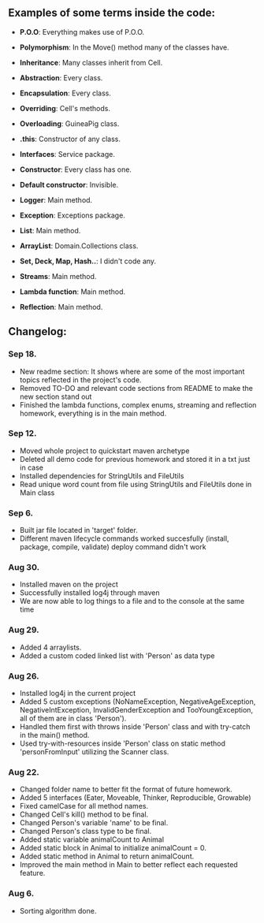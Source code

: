 ## Examples of some terms inside the code:
- **P.O.O**: Everything makes use of P.O.O.

- **Polymorphism**: In the Move() method many of the classes have.

- **Inheritance**: Many classes inherit from Cell.

- **Abstraction**: Every class.

- **Encapsulation**: Every class.

- **Overriding**: Cell's methods.

- **Overloading**: GuineaPig class.

- **.this**: Constructor of any class.

- **Interfaces**: Service package.

- **Constructor**: Every class has one.

- **Default constructor**: Invisible.

- **Logger**: Main method.

- **Exception**: Exceptions package.

- **List**: Main method.

- **ArrayList**: Domain.Collections class.

- **Set, Deck, Map, Hash..**: I didn't code any.

- **Streams**: Main method.

- **Lambda function**: Main method.

- **Reflection**: Main method.

## Changelog:
### Sep 18.
- New readme section: It shows where are some of the most important topics reflected in the project's code.
- Removed TO-DO and relevant code sections from README to make the new section stand out
- Finished the lambda functions, complex enums, streaming and reflection homework, everything is in the main method.
### Sep 12.
- Moved whole project to quickstart maven archetype
- Deleted all demo code for previous homework and stored it in a txt just in case
- Installed dependencies for StringUtils and FileUtils
- Read unique word count from file using StringUtils and FileUtils done in Main class

### Sep 6.
- Built jar file located in 'target' folder.
- Different maven lifecycle commands worked succesfully (install, package, compile, validate) deploy command didn't work

### Aug 30.
- Installed maven on the project
- Successfully installed log4j through maven
- We are now able to log things to a file and to the console at the same time

### Aug 29.
- Added 4 arraylists.
- Added a custom coded linked list with 'Person' as data type

### Aug 26.
- Installed log4j in the current project
- Added 5 custom exceptions (NoNameException, NegativeAgeException, NegativeIntException, InvalidGenderException and TooYoungException, all of them are in class 'Person').
- Handled them first with throws inside 'Person' class and with try-catch in the main() method.
- Used try-with-resources inside 'Person' class on static method 'personFromInput' utilizing the Scanner class.

### Aug 22.
- Changed folder name to better fit the format of future homework.
- Added 5 interfaces (Eater, Moveable, Thinker, Reproducible, Growable)
- Fixed camelCase for all method names.
- Changed Cell's kill() method to be final.
- Changed Person's variable 'name' to be final.
- Changed Person's class type to be final.
- Added static variable animalCount to Animal
- Added static block in Animal to initialize animalCount = 0.
- Added static method in Animal to return animalCount.
- Improved the main method in Main to better reflect each requested feature.

### Aug 6.
- Sorting algorithm done.